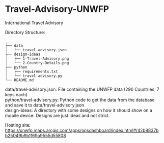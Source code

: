# Travel-Advisory-UNWFP
International Travel Advisory

Directory Structure:

```
.
├── data
│   └── travel-advisory.json
├── design-ideas
│   ├── 1-Travel-Advisory.png
│   └── 2-Country-Details.png
├── python
│   ├── requirements.txt
│   └── travel-advisory.py
└── README.md
```

data/travel-advisory.json: File containing the UNWFP data (290 Countries, 7 keys each)  
python/travel-advisory.py: Python code to get the data from the database and save it to data/travel-advisory.json  
design-ideas: A directory with some designs on how it should show on a mobile device. Designs are just ideas and not strict.  


Hosting site: https://unwfp.maps.arcgis.com/apps/opsdashboard/index.html#/42b8837bb25049b9b1f69a9555d55808  